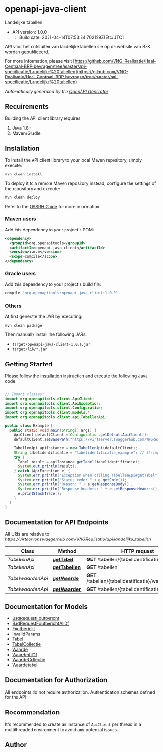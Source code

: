 # openapi-java-client

Landelijke tabellen
- API version: 1.0.0
  - Build date: 2021-04-14T07:53:34.702199Z[Etc/UTC]

API voor het ontsluiten van landelijke tabellen die op de website van BZK worden gepubliceerd.

  For more information, please visit [https://github.com/VNG-Realisatie/Haal-Centraal-BRP-bevragen/tree/master/api-specificatie/Landelijke%20tabellen](https://github.com/VNG-Realisatie/Haal-Centraal-BRP-bevragen/tree/master/api-specificatie/Landelijke%20tabellen)

*Automatically generated by the [OpenAPI Generator](https://openapi-generator.tech)*


## Requirements

Building the API client library requires:
1. Java 1.8+
2. Maven/Gradle

## Installation

To install the API client library to your local Maven repository, simply execute:

```shell
mvn clean install
```

To deploy it to a remote Maven repository instead, configure the settings of the repository and execute:

```shell
mvn clean deploy
```

Refer to the [OSSRH Guide](http://central.sonatype.org/pages/ossrh-guide.html) for more information.

### Maven users

Add this dependency to your project's POM:

```xml
<dependency>
  <groupId>org.openapitools</groupId>
  <artifactId>openapi-java-client</artifactId>
  <version>1.0.0</version>
  <scope>compile</scope>
</dependency>
```

### Gradle users

Add this dependency to your project's build file:

```groovy
compile "org.openapitools:openapi-java-client:1.0.0"
```

### Others

At first generate the JAR by executing:

```shell
mvn clean package
```

Then manually install the following JARs:

* `target/openapi-java-client-1.0.0.jar`
* `target/lib/*.jar`

## Getting Started

Please follow the [installation](#installation) instruction and execute the following Java code:

```java

// Import classes:
import org.openapitools.client.ApiClient;
import org.openapitools.client.ApiException;
import org.openapitools.client.Configuration;
import org.openapitools.client.models.*;
import org.openapitools.client.api.TabellenApi;

public class Example {
  public static void main(String[] args) {
    ApiClient defaultClient = Configuration.getDefaultApiClient();
    defaultClient.setBasePath("https://virtserver.swaggerhub.com/VNGRealisatie/api/landelijke_tabellen");

    TabellenApi apiInstance = new TabellenApi(defaultClient);
    String tabelidentificatie = "tabelidentificatie_example"; // String | De identificatie van een landelijke tabel.
    try {
      Tabel result = apiInstance.getTabel(tabelidentificatie);
      System.out.println(result);
    } catch (ApiException e) {
      System.err.println("Exception when calling TabellenApi#getTabel");
      System.err.println("Status code: " + e.getCode());
      System.err.println("Reason: " + e.getResponseBody());
      System.err.println("Response headers: " + e.getResponseHeaders());
      e.printStackTrace();
    }
  }
}

```

## Documentation for API Endpoints

All URIs are relative to *https://virtserver.swaggerhub.com/VNGRealisatie/api/landelijke_tabellen*

Class | Method | HTTP request | Description
------------ | ------------- | ------------- | -------------
*TabellenApi* | [**getTabel**](docs/TabellenApi.md#getTabel) | **GET** /tabellen/{tabelidentificatie} | 
*TabellenApi* | [**getTabellen**](docs/TabellenApi.md#getTabellen) | **GET** /tabellen | 
*TabelwaardenApi* | [**getWaarde**](docs/TabelwaardenApi.md#getWaarde) | **GET** /tabellen/{tabelidentificatie}/waarden/{code} | 
*TabelwaardenApi* | [**getWaarden**](docs/TabelwaardenApi.md#getWaarden) | **GET** /tabellen/{tabelidentificatie}/waarden | 


## Documentation for Models

 - [BadRequestFoutbericht](docs/BadRequestFoutbericht.md)
 - [BadRequestFoutberichtAllOf](docs/BadRequestFoutberichtAllOf.md)
 - [Foutbericht](docs/Foutbericht.md)
 - [InvalidParams](docs/InvalidParams.md)
 - [Tabel](docs/Tabel.md)
 - [TabelCollectie](docs/TabelCollectie.md)
 - [Waarde](docs/Waarde.md)
 - [WaardeAllOf](docs/WaardeAllOf.md)
 - [WaardeCollectie](docs/WaardeCollectie.md)
 - [Waardetabel](docs/Waardetabel.md)


## Documentation for Authorization

All endpoints do not require authorization.
Authentication schemes defined for the API:

## Recommendation

It's recommended to create an instance of `ApiClient` per thread in a multithreaded environment to avoid any potential issues.

## Author



